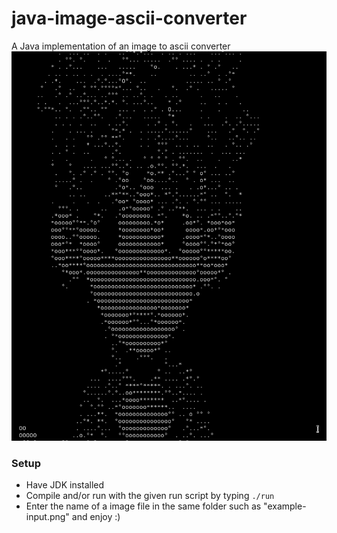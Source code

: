 # java-image-ascii-converter
A Java implementation of an image to ascii converter
![exampleOutput](https://github.com/angel-721/java-image-ascii-converter/blob/main/example-output.png)

### Setup 
- Have JDK installed
- Compile and/or run with the given run script by typing <code>./run</code> 
- Enter the name of a image file in the same folder such as "example-input.png" and enjoy :)
